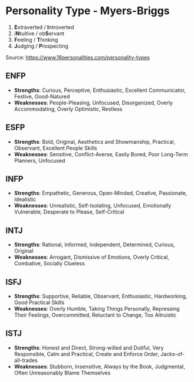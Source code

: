 # Personality Type - Myers-Briggs

1. **E**xtraverted / **I**ntroverted
2. i**N**tuitive / ob**S**ervant
3. **F**eeling / **T**hinking
4. **J**udging / **P**rospecting

Source: https://www.16personalities.com/personality-types

## ENFP

* **Strengths**: Curious, Perceptive, Enthusiastic, Excellent Communicator, Festive, Good-Natured
* **Weaknesses**: People-Pleasing, Unfocused, Disorganized, Overly Accommodating, Overly Optimistic, Restless

## ESFP

* **Strengths**: Bold, Original, Aesthetics and Showmanship, Practical, Observant, Excellent People Skills
* **Weaknesses**: Sensitive, Conflict-Averse, Easily Bored, Poor Long-Term Planners, Unfocused

## INFP

* **Strengths**: Empathetic, Generous, Open-Minded, Creative, Passionate, Idealistic
* **Weaknesses**: Unrealistic, Self-Isolating, Unfocused, Emotionally Vulnerable, Desperate to Please, Self-Critical

## INTJ

* **Strengths**: Rational, Informed, Independent, Determined, Curious, Original
* **Weaknesses**: Arrogant, Dismissive of Emotions, Overly Critical, Combative, Socially Clueless

## ISFJ

* **Strengths**: Supportive, Reliable, Observant, Enthusiastic, Hardworking, Good Practical Skills
* **Weaknesses**: Overly Humble, Taking Things Personally, Repressing Their Feelings, Overcommitted, Reluctant to Change, Too Altruistic

## ISTJ

* **Strengths**: Honest and Direct, Strong-willed and Dutiful, Very Responsible, Calm and Practical, Create and Enforce Order, Jacks-of-all-trades
* **Weaknesses**: Stubborn, Insensitive, Always by the Book, Judgmental, Often Unreasonably Blame Themselves
